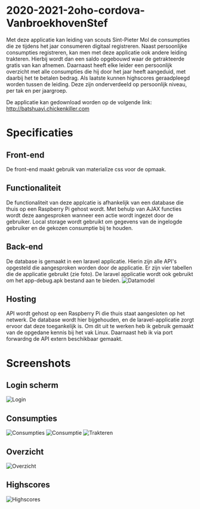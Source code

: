 # 2020-2021-2oho-cordova-VanbroekhovenStef

Met deze applicatie kan leiding van scouts Sint-Pieter Mol de consumpties die ze tijdens het jaar consumeren digitaal registreren.
Naast persoonlijke consumpties registreren, kan men met deze applicatie ook andere leiding trakteren. Hierbij wordt dan een
saldo opgebouwd waar de getrakteerde gratis van kan afnemen. Daarnaast heeft elke leider een persoonlijk overzicht met alle
consumpties die hij door het jaar heeft aangeduid, met daarbij het te betalen bedrag. Als laatste kunnen highscores geraadpleegd
worden tussen de leiding. Deze zijn onderverdeeld op persoonlijk niveau, per tak en per jaargroep.

De applicatie kan gedownload worden op de volgende link:
http://batshuayi.chickenkiller.com

# Specificaties

## Front-end

De front-end maakt gebruik van materialize css voor de opmaak.

## Functionaliteit

De functionaliteit van deze applcatie is afhankelijk van een database die thuis op een Raspberry Pi 
gehost wordt. Met behulp van AJAX functies wordt deze aangesproken wanneer een actie wordt ingezet door de 
gebruiker. Local storage wordt gebruikt om gegevens van de ingelogde gebruiker en de gekozen consumptie bij 
te houden.

## Back-end

De database is gemaakt in een laravel applicatie. Hierin zijn alle API's opgesteld die 
aangesproken worden door de applicatie.
Er zijn vier tabellen die de applicatie gebruikt (zie foto). De laravel applicatie wordt ook gebruikt om het app-debug.apk bestand aan te bieden.
![Datamodel](https://user-images.githubusercontent.com/74854941/129409385-9adf2bff-24a2-41de-91b1-bde9d189cf18.PNG)

## Hosting

API wordt gehost op een Raspberry Pi die thuis staat aangesloten op het netwerk. De database wordt hier bijgehouden, en de laravel-applicatie zorgt ervoor dat deze toegankelijk is. Om dit uit te werken heb ik gebruik gemaakt van de opgedane kennis bij het vak Linux. Daarnaast heb ik via port forwardng de API extern beschikbaar gemaakt.

# Screenshots

## Login scherm
![Login](https://user-images.githubusercontent.com/74854941/129408705-2a1ecfc0-a0ef-4dc3-9bad-d02852176a16.PNG)

## Consumpties
![Consumpties](https://user-images.githubusercontent.com/74854941/129408802-b4c391ce-882f-463c-a509-7ff853fcdddc.PNG)
![Consumptie](https://user-images.githubusercontent.com/74854941/129408835-98443320-5b6f-479e-a835-bf74495ce9fe.PNG)
![Trakteren](https://user-images.githubusercontent.com/74854941/129408864-7fb27b49-5909-4841-aff8-723d073d6931.PNG)

## Overzicht
![Overzicht](https://user-images.githubusercontent.com/74854941/129408870-656a24ea-cba5-4378-84b1-6662e01c9cb5.PNG)

## Highscores
![Highscores](https://user-images.githubusercontent.com/74854941/129408886-f4277e67-f777-47d5-8b77-ecd4bae381c6.PNG)
